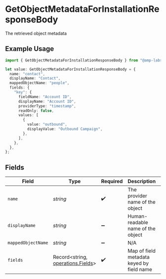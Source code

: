 # GetObjectMetadataForInstallationResponseBody

The retrieved object metadata

## Example Usage

```typescript
import { GetObjectMetadataForInstallationResponseBody } from "@amp-labs/sdk-node/models/operations";

let value: GetObjectMetadataForInstallationResponseBody = {
  name: "contact",
  displayName: "Contact",
  mappedObjectName: "people",
  fields: {
    "key": {
      fieldName: "Account ID",
      displayName: "Account ID",
      providerType: "timestamp",
      readOnly: false,
      values: [
        {
          value: "outbound",
          displayValue: "Outbound Campaign",
        },
      ],
    },
  },
};
```

## Fields

| Field                                                                  | Type                                                                   | Required                                                               | Description                                                            | Example                                                                |
| ---------------------------------------------------------------------- | ---------------------------------------------------------------------- | ---------------------------------------------------------------------- | ---------------------------------------------------------------------- | ---------------------------------------------------------------------- |
| `name`                                                                 | *string*                                                               | :heavy_check_mark:                                                     | The provider name of the object                                        | contact                                                                |
| `displayName`                                                          | *string*                                                               | :heavy_minus_sign:                                                     | Human-readable name of the object                                      | Contact                                                                |
| `mappedObjectName`                                                     | *string*                                                               | :heavy_minus_sign:                                                     | N/A                                                                    | people                                                                 |
| `fields`                                                               | Record<string, [operations.Fields](../../models/operations/fields.md)> | :heavy_check_mark:                                                     | Map of field metadata keyed by field name                              |                                                                        |